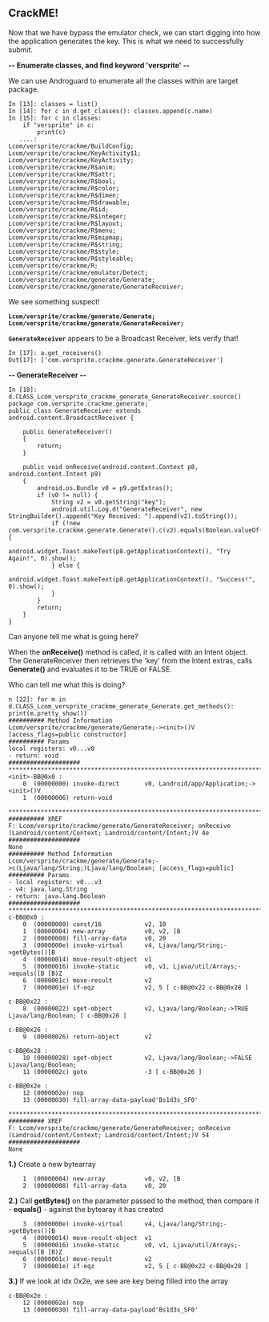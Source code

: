 CrackME!
--------

Now that we have bypass the emulator check, we can start digging into how the application generates the key.  This is what we need to successfully submit.

**-- Enumerate classes, and find keyword 'versprite' --**

We can use Androguard to enumerate all the classes within are target package.

```
In [13]: classes = list()
In [14]: for c in d.get_classes(): classes.append(c.name)
In [15]: for c in classes:
    if "versprite" in c:
        print(c)
   ....:
Lcom/versprite/crackme/BuildConfig;
Lcom/versprite/crackme/KeyActivity$1;
Lcom/versprite/crackme/KeyActivity;
Lcom/versprite/crackme/R$anim;
Lcom/versprite/crackme/R$attr;
Lcom/versprite/crackme/R$bool;
Lcom/versprite/crackme/R$color;
Lcom/versprite/crackme/R$dimen;
Lcom/versprite/crackme/R$drawable;
Lcom/versprite/crackme/R$id;
Lcom/versprite/crackme/R$integer;
Lcom/versprite/crackme/R$layout;
Lcom/versprite/crackme/R$menu;
Lcom/versprite/crackme/R$mipmap;
Lcom/versprite/crackme/R$string;
Lcom/versprite/crackme/R$style;
Lcom/versprite/crackme/R$styleable;
Lcom/versprite/crackme/R;
Lcom/versprite/crackme/emulator/Detect;
Lcom/versprite/crackme/generate/Generate;
Lcom/versprite/crackme/generate/GenerateReceiver;
```

We see something suspect! 

**```Lcom/versprite/crackme/generate/Generate;
Lcom/versprite/crackme/generate/GenerateReceiver;```**

**```GenerateReceiver```** appears to be a Broadcast Receiver, lets verify that!

```
In [17]: a.get_receivers()
Out[17]: ['com.versprite.crackme.generate.GenerateReceiver']
```

**-- GenerateReceiver --**

```
In [18]: d.CLASS_Lcom_versprite_crackme_generate_GenerateReceiver.source()
package com.versprite.crackme.generate;
public class GenerateReceiver extends android.content.BroadcastReceiver {

    public GenerateReceiver()
    {
        return;
    }

    public void onReceive(android.content.Context p8, android.content.Intent p9)
    {
        android.os.Bundle v0 = p9.getExtras();
        if (v0 != null) {
            String v2 = v0.getString("key");
            android.util.Log.d("GenerateReceiver", new StringBuilder().append("Key Received: ").append(v2).toString());
            if (!new com.versprite.crackme.generate.Generate().c(v2).equals(Boolean.valueOf(1))) {
                android.widget.Toast.makeText(p8.getApplicationContext(), "Try Again!", 0).show();
            } else {
                android.widget.Toast.makeText(p8.getApplicationContext(), "Success!", 0).show();
            }
        }
        return;
    }
}
```
Can anyone tell me what is going here?

When the **onReceive()** method is called, it is called with an Intent object.  The GenerateReceiver then retrieves the 'key' from the Intent extras, calls **Generate()** and evaluates it to be TRUE or FALSE.

Who can tell me what this is doing?

```
n [22]: for m in d.CLASS_Lcom_versprite_crackme_generate_Generate.get_methods(): print(m.pretty_show())
########## Method Information
Lcom/versprite/crackme/generate/Generate;-><init>()V [access_flags=public constructor]
########## Params
local registers: v0...v0
- return: void
####################
***************************************************************************
<init>-BB@0x0 :
	0  (00000000) invoke-direct       v0, Landroid/app/Application;-><init>()V
	1  (00000006) return-void

***************************************************************************
########## XREF
F: Lcom/versprite/crackme/generate/GenerateReceiver; onReceive (Landroid/content/Context; Landroid/content/Intent;)V 4e
####################
None
########## Method Information
Lcom/versprite/crackme/generate/Generate;->c(Ljava/lang/String;)Ljava/lang/Boolean; [access_flags=public]
########## Params
- local registers: v0...v3
- v4: java.lang.String
- return: java.lang.Boolean
####################
***************************************************************************
c-BB@0x0 :
	0  (00000000) const/16            v2, 10
	1  (00000004) new-array           v0, v2, [B
	2  (00000008) fill-array-data     v0, 20
	3  (0000000e) invoke-virtual      v4, Ljava/lang/String;->getBytes()[B
	4  (00000014) move-result-object  v1
	5  (00000016) invoke-static       v0, v1, Ljava/util/Arrays;->equals([B [B)Z
	6  (0000001c) move-result         v2
	7  (0000001e) if-eqz              v2, 5 [ c-BB@0x22 c-BB@0x28 ]

c-BB@0x22 :
	8  (00000022) sget-object         v2, Ljava/lang/Boolean;->TRUE Ljava/lang/Boolean; [ c-BB@0x26 ]

c-BB@0x26 :
	9  (00000026) return-object       v2

c-BB@0x28 :
	10 (00000028) sget-object         v2, Ljava/lang/Boolean;->FALSE Ljava/lang/Boolean;
	11 (0000002c) goto                -3 [ c-BB@0x26 ]

c-BB@0x2e :
	12 (0000002e) nop
	13 (00000030) fill-array-data-payload'Bs1d3s_SF0'

***************************************************************************
########## XREF
F: Lcom/versprite/crackme/generate/GenerateReceiver; onReceive (Landroid/content/Context; Landroid/content/Intent;)V 54
####################
None
```

**1.)** Create a new bytearray

```
	1  (00000004) new-array           v0, v2, [B
	2  (00000008) fill-array-data     v0, 20
```

**2.)** Call **getBytes()** on the parameter passed to the method, then compare it - **equals()** - against the bytearay it has created

```
	3  (0000000e) invoke-virtual      v4, Ljava/lang/String;->getBytes()[B
	4  (00000014) move-result-object  v1
	5  (00000016) invoke-static       v0, v1, Ljava/util/Arrays;->equals([B [B)Z
	6  (0000001c) move-result         v2
	7  (0000001e) if-eqz              v2, 5 [ c-BB@0x22 c-BB@0x28 ]
```

**3.)** If we look at idx 0x2e, we see are key being filled into the array

```
c-BB@0x2e :
	12 (0000002e) nop
	13 (00000030) fill-array-data-payload'Bs1d3s_SF0'
```
